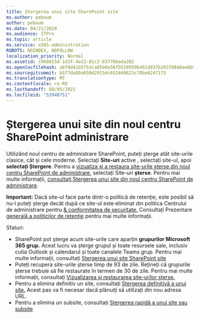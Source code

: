 ```yaml
---
title: Ștergerea unui site SharePoint site
ms.author: pebaum
author: pebaum
ms.date: 04/21/2020
ms.audience: ITPro
ms.topic: article
ms.service: o365-administration
ROBOTS: NOINDEX, NOFOLLOW
localization_priority: Normal
ms.assetid: c060815d-1d3f-4a13-81c2-0377bbeda202
ms.openlocfilehash: a6f8d41b5753ca05b6e56fb5189596491d937b26378840ae8b9cbc8d74afb042
ms.sourcegitcommit: b5f7da89a650d2915dc652449623c78be6247175
ms.translationtype: MT
ms.contentlocale: ro-RO
ms.lasthandoff: 08/05/2021
ms.locfileid: "53948751"
---
```

# <a name="delete-a-site-from-the-new-sharepoint-admin-center"></a>Ștergerea unui site din noul centru SharePoint administrare

Utilizând noul centru de administrare SharePoint, puteți șterge atât site-urile clasice, cât și cele moderne. Selectați **Site-uri** active , selectați site-ul, apoi **selectați Ștergere**. Pentru a [vizualiza și a restaura site-urile șterse din noul centru SharePoint de administrare](https://docs.microsoft.com/sharepoint/view-and-restore-deleted-sites-in-new-admin-center), selectați Site-uri **șterse**. Pentru mai multe informații, [consultați Ștergerea unui site din noul centru SharePoint de administrare](https://docs.microsoft.com/sharepoint/delete-site-collection#delete-a-site-in-the-new-sharepoint-admin-center).

**Important:** Dacă site-ul face parte dintr-o politică de retenție, este posibil să nu-l puteți șterge decât după ce site-ul este eliminat din politica Centrului de administrare pentru [ &amp; conformitatea de securitate.](https://protection.office.com/?rfr=AdminCenter#/homepage) Consultați Prezentare [generală a politicilor de retenție](https://docs.microsoft.com/microsoft-365/compliance/retention-policies) pentru mai multe informații. 

Sfaturi:
- SharePoint pot șterge acum site-urile care aparțin **grupurilor Microsoft 365 grup.** Acest lucru va șterge grupul și toate resursele sale, inclusiv cutia Outlook și calendarul și toate canalele Teams grup. Pentru mai multe informații, consultați [Ștergerea unui site SharePoint site](https://docs.microsoft.com/sharepoint/manage-sites-in-new-admin-center#delete-a-site)
- Puteți recupera site-urile șterse timp de 93 de zile. Rețineți că grupurile șterse trebuie să fie restaurate în termen de 30 de zile. Pentru mai multe informații, consultați [Vizualizarea și restaurarea site-urilor șterse.](https://docs.microsoft.com/sharepoint/view-and-restore-deleted-sites-in-new-admin-center)
- Pentru a elimina definitiv un site, consultați [Ștergerea definitivă a unui site.](https://docs.microsoft.com/sharepoint/delete-site-collection#permanently-delete-a-site) Acest pas va fi necesar dacă plănuiți să utilizați din nou adresa URL. 
- Pentru a elimina un subsite, consultați [Ștergerea rapidă a unui site sau subsite](https://support.office.com/article/Delete-a-SharePoint-site-or-subsite-bc37b743-0cef-475e-9a8c-8fc4d40179fb#__bkmkshortcut)
